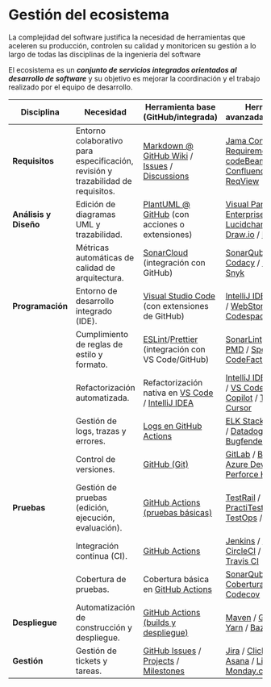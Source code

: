 # Gestión del ecosistema

La complejidad del software justifica la necesidad de herramientas que aceleren su producción, controlen su calidad y monitoricen su gestión a lo largo de todas las disciplinas de la ingeniería del software

El ecosistema es un ***conjunto de servicios integrados orientados al desarrollo de software*** y su objetivo es mejorar la coordinación y el trabajo realizado por el equipo de desarrollo.

|Disciplina|Necesidad|Herramienta base (GitHub/integrada)|Herramientas avanzadas/alternativas|
|-|-|-|-|
|**Requisitos**|Entorno colaborativo para especificación, revisión y trazabilidad de requisitos.|[Markdown @ GitHub Wiki](https://docs.github.com/es/communities/documenting-your-project-with-wikis) / [Issues](https://docs.github.com/es/issues) / [Discussions](https://docs.github.com/es/discussions)|[Jama Connect](https://www.jamasoftware.com/) / [Visure Requirements](https://www.visuresolutions.com/) / [codeBeamer](https://codebeamer.com/) / [Confluence](https://www.atlassian.com/software/confluence) / [ClickUp](https://clickup.com/) / [ReqView](https://www.reqview.com/)|
|**Análisis y Diseño**|Edición de diagramas UML y trazabilidad.|[PlantUML @ GitHub](https://plantuml.com/) (con acciones o extensiones)|[Visual Paradigm](https://www.visual-paradigm.com/) / [Enterprise Architect](https://www.sparxsystems.com/) / [Lucidchart](https://www.lucidchart.com/) / [Miro](https://miro.com/) / [Draw.io](https://app.diagrams.net/) / [MagicDraw](https://www.nomagic.com/)|
||Métricas automáticas de calidad de arquitectura.|[SonarCloud](https://sonarcloud.io/) (integración con GitHub)|[SonarQube](https://www.sonarsource.com/) / [Kiuwan](https://www.kiuwan.com/) / [Codacy](https://www.codacy.com/) / [CodeClimate](https://codeclimate.com/) / [Snyk](https://snyk.io/)|
|**Programación**|Entorno de desarrollo integrado (IDE).|[Visual Studio Code](https://code.visualstudio.com/) (con extensiones de GitHub)|[IntelliJ IDEA](https://www.jetbrains.com/idea/) / [PyCharm](https://www.jetbrains.com/pycharm/) / [WebStorm](https://www.jetbrains.com/webstorm/) / [GitHub Codespaces](https://github.com/features/codespaces)|
||Cumplimiento de reglas de estilo y formato.|[ESLint](https://eslint.org/)/[Prettier](https://prettier.io/) (integración con VS Code/GitHub)|[SonarLint](https://www.sonarsource.com/products/sonarlint/) / [Checkstyle](https://checkstyle.org/) / [PMD](https://pmd.github.io/) / [SpotBugs](https://spotbugs.github.io/) / [CodeFactor](https://www.codefactor.io/)|
||Refactorización automatizada.|Refactorización nativa en [VS Code](https://code.visualstudio.com/docs/editor/refactoring) / [IntelliJ IDEA](https://www.jetbrains.com/help/idea/refactoring-source-code.html)|[IntelliJ IDEA (avanzado)](https://www.jetbrains.com/idea/) / [VS Code con GitHub Copilot](https://copilot.github.com/) / [Tabnine](https://www.tabnine.com/) / [Cursor](https://www.cursor.com/)|
||Gestión de logs, trazas y errores.|[Logs en GitHub Actions](https://docs.github.com/es/actions/monitoring-and-troubleshooting-workflows/about-workflow-run-logs)|[ELK Stack](https://www.elastic.co/elk-stack) / [Sumo Logic](https://www.sumologic.com/) / [Datadog](https://www.datadoghq.com/) / [Sentry](https://sentry.io/) / [Bugfender](https://www.bugfender.com/)|
||Control de versiones.|[GitHub (Git)](https://github.com/)|[GitLab](https://about.gitlab.com/) / [Bitbucket](https://bitbucket.org/) / [Azure DevOps](https://azure.microsoft.com/es-es/services/devops/) / [Perforce HelixCore](https://www.perforce.com/products/helix-core)|
|**Pruebas**|Gestión de pruebas (edición, ejecución, evaluación).|[GitHub Actions (pruebas básicas)](https://docs.github.com/es/actions/automating-builds-and-tests)|[TestRail](https://www.gurock.com/testrail/) / [Zephyr](https://smartbear.com/product/zephyr-scale/overview/) / [PractiTest](https://www.practitest.com/) / [Allure TestOps](https://qameta.io/allure-testops/) / [Xray](https://www.getxray.app/)|
||Integración continua (CI).|[GitHub Actions](https://github.com/features/actions)|[Jenkins](https://www.jenkins.io/) / [GitLab CI/CD](https://docs.gitlab.com/ee/ci/) / [CircleCI](https://circleci.com/) / [TeamCity](https://www.jetbrains.com/teamcity/) / [Travis CI](https://www.travis-ci.com/)|
||Cobertura de pruebas.|Cobertura básica en [GitHub Actions](https://docs.github.com/es/actions/automating-builds-and-tests/about-continuous-integration)|[SonarQube](https://www.sonarsource.com/) / [JaCoCo](https://www.eclemma.org/jacoco/) / [Cobertura](https://cobertura.github.io/cobertura/) / [Istanbul](https://istanbul.js.org/) / [Codecov](https://about.codecov.io/)|
|**Despliegue**|Automatización de construcción y despliegue.|[GitHub Actions (builds y despliegue)](https://docs.github.com/es/actions/deployment)|[Maven](https://maven.apache.org/) / [Gradle](https://gradle.org/) / [npm](https://www.npmjs.com/) / [Yarn](https://yarnpkg.com/) / [Bazel](https://bazel.build/) / [Ant](https://ant.apache.org/)|
|**Gestión**|Gestión de tickets y tareas.|[GitHub Issues](https://docs.github.com/es/issues) / [Projects](https://docs.github.com/es/issues/planning-and-tracking-with-projects) / [Milestones](https://docs.github.com/es/issues/using-labels-and-milestones-to-track-work)|[Jira](https://www.atlassian.com/software/jira) / [ClickUp](https://clickup.com/) / [Trello](https://trello.com/) / [Asana](https://asana.com/) / [Linear](https://linear.app/) / [Monday.com](https://monday.com/)|
